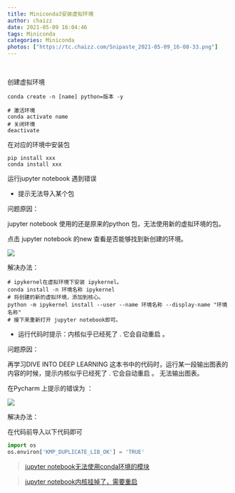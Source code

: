 ```yaml
---
title: Miniconda3安装虚拟环境
author: chaizz
date: 2021-05-09 16:04:46
tags: Miniconda
categories: Miniconda
photos: ["https://tc.chaizz.com/Snipaste_2021-05-09_16-08-33.png"]
---
```

​                   

<!--more-->

创建虚拟环境

```shell
conda create -n [name] python=版本 -y 
```

```shell
# 激活环境
conda activate name
# 关闭环境
deactivate 
```

在对应的环境中安装包 

```shell
pip install xxx
conda install xxx
```

运行jupyter notebook 遇到错误 

- 提示无法导入某个包

问题原因：

jupyter notebook 使用的还是原来的python 包，无法使用新的虚拟环境的包。

点击 jupyter notebook 的new 查看是否能够找到新创建的环境。

![](https://tc.chaizz.com/Snipaste_2021-05-08_18-59-42.png)

解决办法：

```shell
# ipykernel在虚拟环境下安装 ipykernel。
conda install -n 环境名称 ipykernel
# 将创建的新的虚拟环境，添加到核心。
python -m ipykernel install --user --name 环境名称 --display-name "环境名称"
# 接下来重新打开 jupyter notebook即可。
```

- 运行代码时提示：内核似乎已经死了 . 它会自动重启 。

问题原因：

再学习DIVE INTO DEEP LEARNING 这本书中的代码时，运行某一段输出图表的内容的时候，提示内核似乎已经死了 . 它会自动重启 。 无法输出图表。

在Pycharm 上提示的错误为 ：

![](https://tc.chaizz.com/Snipaste_2021-05-08_19-10-19.png)

解决办法：

在代码前导入以下代码即可

```python
import os
os.environ['KMP_DUPLICATE_LIB_OK'] = 'TRUE'
```



> [jupyter notebook无法使用conda环境的模块](https://blog.csdn.net/qq_43382616/article/details/108642590)

> [jupyter notebook内核挂掉了，需要重启](https://blog.csdn.net/scar2016/article/details/115710308)

